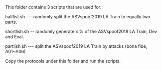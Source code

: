 This folder contains 3 scripts that are used for:

halflist.sh --- randomly split the ASVspoof2019 LA Train to equally two parts.

shortlish.sh -- randomly generate x % of the ASVspoof2019 LA Train, Dev and Eval.

partlish.sh --- split the ASVspoof2019 LA Train by attacks (bona fide, A01~A06)

Copy the protocols under this folder and run the scripts.
